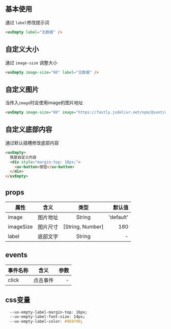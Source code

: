 <script setup>
import useCompStore from '../store/copname.js'
import { onMounted } from 'vue'
const compStore =useCompStore()

onMounted(()=>{
  compStore.updateName('empty')
})

</script>

## 基本使用

通过 `label`修改提示词

```html
<uvEmpty label="无数据" />
```

## 自定义大小

通过 `image-size` 调整大小

```html
<uvEmpty image-size="80" label="无数据" />
```

## 自定义图片

当传入`image`时会使用image的图片地址

```html
<uvEmpty image-size="80" image="https://fastly.jsdelivr.net/npm/@vant/assets/custom-empty-image.png" label="无数据" />
```

## 自定义底部内容

通过默认插槽修改底部内容

```html
<uvEmpty>
  我是自定义内容
  <div style="margin-top: 10px;">
    <uv-button>按钮</uv-button>
  </div>
</uvEmpty>
```

## props

| 属性      |   含义   |       类型       |    默认值 |
| --------- | :------: | :--------------: | --------: |
| image     | 图片地址 |      String      | 'default' |
| imageSize | 图片尺寸 | [String, Number] |       160 |
| label     | 底部文字 |      String      |         - |

## events

| 事件名称 |   含义   | 参数 |
| -------- | :------: | ---: |
| click    | 点击事件 |    - |

## css变量

```css
  --uv-empty-label-margin-top: 16px;
  --uv-empty-label-font-size: 14px;
  --uv-empty-label-color: #969799;
```
